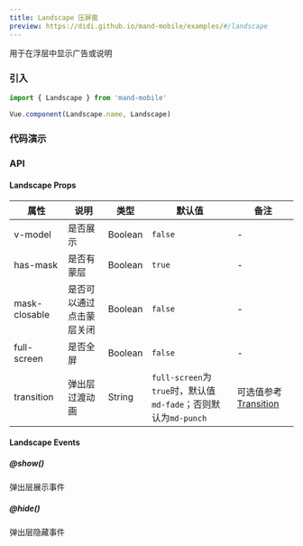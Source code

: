 ```yaml
---
title: Landscape 压屏窗
preview: https://didi.github.io/mand-mobile/examples/#/landscape
---
```


用于在浮层中显示广告或说明

### 引入

```javascript
import { Landscape } from 'mand-mobile'

Vue.component(Landscape.name, Landscape)
```

### 代码演示
<!-- DEMO -->

### API

#### Landscape Props
|属性 | 说明 | 类型 | 默认值| 备注 |
|----|-----|------|------|-----|
|v-model|是否展示|Boolean|`false`| - |
|has-mask|是否有蒙层|Boolean|`true`| - |
|mask-closable|是否可以通过点击蒙层关闭|Boolean|`false`| - |
|full-screen|是否全屏|Boolean|`false`| - |
|transition|弹出层过渡动画|String|`full-screen`为`true`时，默认值`md-fade`；否则默认为`md-punch`| 可选值参考[Transition](https://didi.github.io/mand-mobile/#/zh-CN/docs/components/feedback/transition?anchor=API) |

#### Landscape Events

##### @show()
弹出层展示事件

##### @hide()
弹出层隐藏事件
